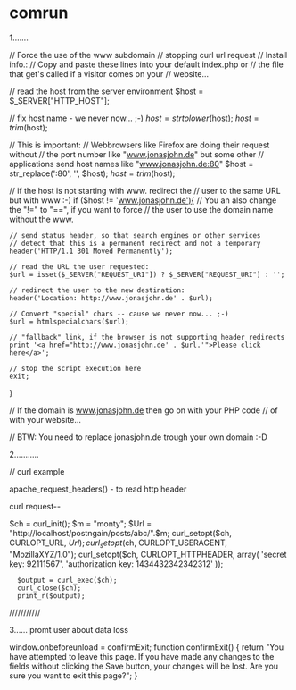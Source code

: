 comrun
======
1.......

// Force the use of the www subdomain // stopping curl url request
// Install info.:
// Copy and paste these lines into your default index.php or
// the file that get's called if a visitor comes on your 
// website...
 
// read the host from the server environment
$host = $_SERVER["HTTP_HOST"];
 
// fix host name - we never now... ;-)
$host = strtolower($host);
$host = trim($host);
 
// This is important: 
// Webbrowsers like Firefox are doing their request without
// the port number like "www.jonasjohn.de" but some other 
// applications send host names like "www.jonasjohn.de:80" 
$host = str_replace(':80', '', $host);
$host = trim($host);
 
// if the host is not starting with www. redirect the 
// user to the same URL but with www :-)
if ($host != 'www.jonasjohn.de'){
    // You an also change the "!=" to "==", if you want to force 
    // the user to use the domain name without the www. 
 
    // send status header, so that search engines or other services
    // detect that this is a permanent redirect and not a temporary
    header('HTTP/1.1 301 Moved Permanently');
 
    // read the URL the user requested:
    $url = isset($_SERVER["REQUEST_URI"]) ? $_SERVER["REQUEST_URI"] : '';
 
    // redirect the user to the new destination:
    header('Location: http://www.jonasjohn.de' . $url);
 
    // Convert "special" chars -- cause we never now... ;-)
    $url = htmlspecialchars($url);
 
    // "fallback" link, if the browser is not supporting header redirects
    print '<a href="http://www.jonasjohn.de' . $url.'">Please click here</a>';
 
    // stop the script execution here
    exit;
}
 
// If the domain is www.jonasjohn.de then go on with your PHP code 
// of with your website...
 
// BTW: You need to replace jonasjohn.de trough your own domain :-D

2...........

// curl example

apache_request_headers() - to read http header

curl request--

$ch = curl_init();
	$m = "monty";
	$Url = "http://localhost/postngain/posts/abc/".$m;
	curl_setopt($ch, CURLOPT_URL, $Url);
    curl_setopt($ch, CURLOPT_USERAGENT, "MozillaXYZ/1.0");
    curl_setopt($ch, CURLOPT_HTTPHEADER, array(
    'secret key: 92111567',
    'authorization key: 1434432342342312'
    ));
	
	  $output = curl_exec($ch);
	  curl_close($ch);
      print_r($output);


///////////

3...... promt user about data loss

 window.onbeforeunload = confirmExit;
  function confirmExit()
  {
    return "You have attempted to leave this page.  If you have made any changes to the fields without clicking the Save button, your changes will be lost.  Are you sure you want to exit this page?";
  }
